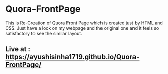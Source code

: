 # Quora-FrontPage
This is Re-Creation of Quora Front Page which is created just by HTML and CSS.
Just have a look on my webpage and the original one and it feels so satisfactory to see the similar  layout.
## Live at : https://ayushisinha1719.github.io/Quora-FrontPage/
